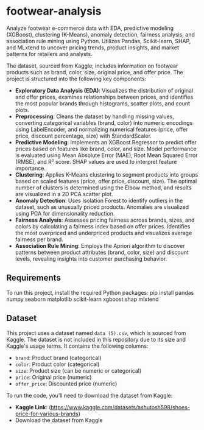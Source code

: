 # footwear-analysis
Analyze footwear e-commerce data with EDA, predictive modeling (XGBoost), clustering (K-Means), anomaly detection, fairness analysis, and association rule mining using Python. Utilizes Pandas, Scikit-learn, SHAP, and MLxtend to uncover pricing trends, product insights, and market patterns for retailers and analysts.

The dataset, sourced from Kaggle, includes information on footwear products such as brand, color, size, original price, and offer price. The project is structured into the following key components:

- **Exploratory Data Analysis (EDA)**: Visualizes the distribution of original and offer prices, examines relationships between prices, and identifies the most popular brands through histograms, scatter plots, and count plots.
- **Preprocessing**: Cleans the dataset by handling missing values, converting categorical variables (brand, color) into numeric encodings using LabelEncoder, and normalizing numerical features (price, offer price, discount percentage, size) with StandardScaler.
- **Predictive Modeling**: Implements an XGBoost Regressor to predict offer prices based on features like brand, color, and size. Model performance is evaluated using Mean Absolute Error (MAE), Root Mean Squared Error (RMSE), and R² score. SHAP values are used to interpret feature importance.
- **Clustering**: Applies K-Means clustering to segment products into groups based on scaled features (price, offer price, discount, size). The optimal number of clusters is determined using the Elbow method, and results are visualized in a 2D PCA scatter plot.
- **Anomaly Detection**: Uses Isolation Forest to identify outliers in the dataset, such as unusually priced products. Anomalies are visualized using PCA for dimensionality reduction.
- **Fairness Analysis**: Assesses pricing fairness across brands, sizes, and colors by calculating a fairness index based on offer prices. Identifies the most overpriced and underpriced products and visualizes average fairness per brand.
- **Association Rule Mining**: Employs the Apriori algorithm to discover patterns between product attributes (brand, color, size) and discount levels, revealing insights into customer purchasing behavior.


## Requirements
To run this project, install the required Python packages:
pip install pandas numpy seaborn matplotlib scikit-learn xgboost shap mlxtend


## Dataset
This project uses a dataset named `data (5).csv`, which is sourced from Kaggle. The dataset is not included in this repository due to its size and Kaggle's usage terms. It contains the following columns:
- `brand`: Product brand (categorical)
- `color`: Product color (categorical)
- `size`: Product size (can be numeric or categorical)
- `price`: Original price (numeric)
- `offer_price`: Discounted price (numeric)

To run the code, you’ll need to download the dataset from Kaggle:
- **Kaggle Link**: (https://www.kaggle.com/datasets/ashutosh598/shoes-price-for-various-brands)
- Download the dataset from Kaggle 
